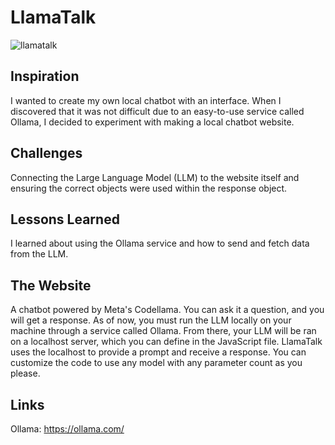 # LlamaTalk

![llamatalk](https://github.com/user-attachments/assets/d2fdb3f1-6871-4da9-8c0c-b210b9ba8be3)

## Inspiration

I wanted to create my own local chatbot with an interface. When I discovered that it was not difficult due to an easy-to-use service called Ollama, I decided to experiment with making a local chatbot website.

## Challenges

Connecting the Large Language Model (LLM) to the website itself and ensuring the correct objects were used within the response object.

## Lessons Learned

I learned about using the Ollama service and how to send and fetch data from the LLM.

## The Website

A chatbot powered by Meta's Codellama. You can ask it a question, and you will get a response. As of now, you must run the LLM locally on your machine through a service called Ollama. From there, your LLM will be ran on a localhost server, which you can define in the JavaScript file. LlamaTalk uses the localhost to provide a prompt and receive a response. You can customize the code to use any model with any parameter count as you please.

## Links

Ollama: https://ollama.com/
